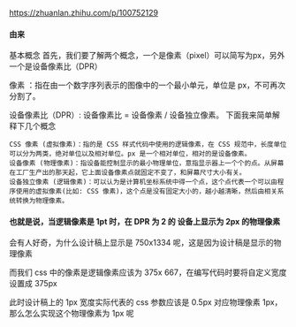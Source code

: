 https://zhuanlan.zhihu.com/p/100752129

#### 由来

基本概念
首先，我们要了解两个概念，一个是像素（pixel）可以简写为px，另外一个是设备像素比（DPR）

像素 ：指在由一个数字序列表示的图像中的一个最小单元，单位是 px，不可再次分割了。

设备像素比（DPR）: 设备像素比 = 设备像素 / 设备独立像素。
下面我来简单解释下几个概念
```
CSS 像素 (虚拟像素)：指的是 CSS 样式代码中使用的逻辑像素，在 CSS 规范中，长度单位可以分为两类，绝对单位以及相对单位。px 是一个相对单位，相对的是设备像素。
设备像素 (物理像素)：指设备能控制显示的最小物理单位，意指显示器上一个个的点。从屏幕在工厂生产出的那天起，它上面设备像素点就固定不变了，和屏幕尺寸大小有关。
设备独立像素 (逻辑像素)：可以认为是计算机坐标系统中得一个点，这个点代表一个可以由程序使用的虚拟像素(比如: CSS 像素)，这个点是没有固定大小的，越小越清晰，然后由相关系统转换为物理像素。
```
#### 也就是说，当逻辑像素是 1pt 时，在 DPR 为 2 的 设备上显示为 2px 的物理像素

会有人好奇，为什么设计稿上显示是 750x1334 呢，这是因为设计稿是显示的物理像素

而我们 css 中的像素是逻辑像素应该为 375x 667，在编写代码时要将自定义宽度设置成 375px

此时设计稿上的 1px 宽度实际代表的 css 参数应该是 0.5px 对应物理像素 1px，那么怎么实现这个物理像素为 1px 呢


